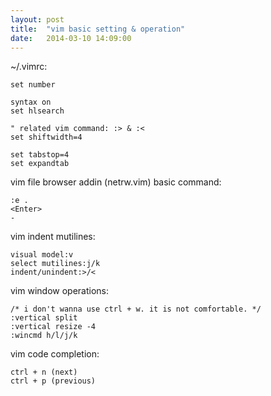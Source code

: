 ```yaml
---
layout: post
title:  "vim basic setting & operation"
date:   2014-03-10 14:09:00
---
```

~/.vimrc:

    set number

    syntax on
    set hlsearch

    " related vim command: :> & :<
    set shiftwidth=4

    set tabstop=4
    set expandtab

vim file browser addin (netrw.vim) basic command:

    :e .
    <Enter>
    -

vim indent mutilines:

    visual model:v
    select mutilines:j/k
    indent/unindent:>/<

vim window operations:

    /* i don't wanna use ctrl + w. it is not comfortable. */
    :vertical split
    :vertical resize -4
    :wincmd h/l/j/k

vim code completion:
 
    ctrl + n (next)
    ctrl + p (previous)

